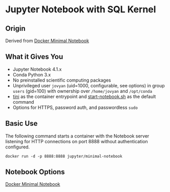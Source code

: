 
# Jupyter Notebook with SQL Kernel

## Origin

Derived from [Docker Minimal Notebook](https://github.com/jupyter/docker-stacks/tree/master/minimal-notebook)

## What it Gives You

* Jupyter Notebook 4.1.x
* Conda Python 3.x
* No preinstalled scientific computing packages
* Unprivileged user `jovyan` (uid=1000, configurable, see options) in group `users` (gid=100) with ownership over `/home/jovyan` and `/opt/conda`
* [tini](https://github.com/krallin/tini) as the container entrypoint and [start-notebook.sh](./start-notebook.sh) as the default command
* Options for HTTPS, password auth, and passwordless `sudo`

## Basic Use

The following command starts a container with the Notebook server listening for HTTP connections on port 8888 without authentication configured.

```
docker run -d -p 8888:8888 jupyter/minimal-notebook
```

## Notebook Options

[Docker Minimal Notebook](https://github.com/jupyter/docker-stacks/tree/master/minimal-notebook)
